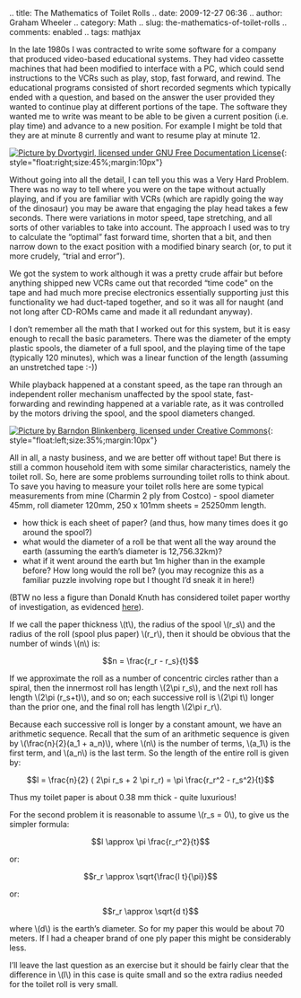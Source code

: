 .. title: The Mathematics of Toilet Rolls
.. date: 2009-12-27 06:36
.. author: Graham Wheeler
.. category: Math
.. slug: the-mathematics-of-toilet-rolls
.. comments: enabled
.. tags: mathjax

In the late 1980s I was contracted to write some software for a company
that produced video-based educational systems. They had video cassette
machines that had been modified to interface with a PC, which could send
instructions to the VCRs such as play, stop, fast forward, and rewind.
The educational programs consisted of short recorded segments which
typically ended with a question, and based on the answer the user
provided they wanted to continue play at different portions of the tape.
The software they wanted me to write was meant to be able to be given a
current position (i.e. play time) and advance to a new position. For
example I might be told that they are at minute 8 currently and want to
resume play at minute 12.
<!-- TEASER_END -->

[![Picture by Dvortygirl, licensed under GNU Free Documentation
License](/images/image_thumb4.png "Picture by Dvortygirl, licensed under GNU Free Documentation License")](/images/image4.png){: style="float:right;size:45%;margin:10px"}


Without going into all the detail, I can tell you this was a Very Hard
Problem. There was no way to tell where you were on the tape without
actually playing, and if you are familiar with VCRs (which are rapidly
going the way of the dinosaur) you may be aware that engaging the play
head takes a few seconds. There were variations in motor speed, tape
stretching, and all sorts of other variables to take into account. The
approach I used was to try to calculate the “optimal” fast forward time,
shorten that a bit, and then narrow down to the exact position with a
modified binary search (or, to put it more crudely, “trial and error”).

We got the system to work although it was a pretty crude affair but
before anything shipped new VCRs came out that recorded “time code” on
the tape and had much more precise electronics essentially supporting
just this functionality we had duct-taped together, and so it was all
for naught (and not long after CD-ROMs came and made it all redundant
anyway).

I don’t remember all the math that I worked out for this system, but it
is easy enough to recall the basic parameters. There was the diameter of
the empty plastic spools, the diameter of a full spool, and the playing
time of the tape (typically 120 minutes), which was a linear function of
the length (assuming an unstretched tape :-))

While playback happened at a constant speed, as the tape ran through an
independent roller mechanism unaffected by the spool state,
fast-forwarding and rewinding happened at a variable rate, as it was
controlled by the motors driving the spool, and the spool diameters
changed.

[![Picture by Barndon Blinkenberg, licensed under Creative
Commons](/images/image_thumb3.png "Picture by Barndon Blinkenberg, licensed under Creative Commons")](/images/image3.png){: style="float:left;size:35%;margin:10px"}


All in all, a nasty business, and we are better off without tape! But
there is still a common household item with some similar
characteristics, namely the toilet roll. So, here are some problems
surrounding toilet rolls to think about. To save you having to measure
your toilet rolls here are some typical measurements from mine (Charmin
2 ply from Costco) - spool diameter 45mm, roll diameter 120mm, 250 x
101mm sheets = 25250mm length.

-   how thick is each sheet of paper? (and thus, how many times does it
    go around the spool?)
-   what would the diameter of a roll be that went all the way around
    the earth (assuming the earth’s diameter is 12,756.32km)?
-   what if it went around the earth but 1m higher than in the example
    before? How long would the roll be? (you may recognize this as a
    familiar puzzle involving rope but I thought I’d sneak it in here!)

(BTW no less a figure than Donald Knuth has considered toilet paper
worthy of investigation, as evidenced
[here](http://www.jstor.org/pss/2322567)).

If we call the paper thickness \\(t\\), the radius of the
spool \\(r_s\\) and the radius of the roll (spool plus paper) \\(r_r\\),
then it should be obvious that the number of winds \\(n\\)
is:

$$n = \frac{r_r - r_s}{t}$$

If we approximate the roll as a number of concentric circles rather than
a spiral, then the innermost roll has length \\(2\pi r_s\\), and
the next roll has length \\(2\pi (r_s+t)\\), and so on; each
successive roll is \\(2\pi t\\) longer than the prior one, and the
final roll has length \\(2\pi r_r\\).

Because each successive roll is longer by a constant amount, we have an
arithmetic sequence. Recall that the sum of an arithmetic sequence is
given by \\(\frac{n}{2}(a_1 + a_n)\\), where \\(n\\) is the
number of terms, \\(a_1\\) is the first term, and \\(a_n\\) is
the last term. So the length of the entire roll is given by:

$$l = \frac{n}{2} ( 2\pi r_s + 2 \pi r_r) = \pi \frac{r_r^2 - r_s^2}{t}$$

Thus my toilet paper is about 0.38 mm thick - quite luxurious!

For the second problem it is reasonable to assume \\(r_s = 0\\), to
give us the simpler formula:

$$l \approx \pi \frac{r_r^2}{t}$$

or:

$$r_r \approx \sqrt{\frac{l t}{\pi}}$$

or:

$$r_r \approx \sqrt{d t}$$

where \\(d\\) is the earth’s diameter. So for my paper this would be
about 70 meters. If I had a cheaper brand of one ply paper this might be
considerably less.

I’ll leave the last question as an exercise but it should be fairly
clear that the difference in \\(l\\) in this case is quite small and
so the extra radius needed for the toilet roll is very small.
